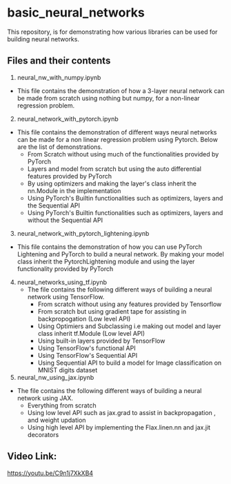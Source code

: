 # basic_neural_networks
This repository, is for demonstrating how various libraries can be used for building neural networks.

## Files and their contents
1. neural_nw_with_numpy.ipynb
 - This file contains the demonstration of how a 3-layer neural network can be made from scratch using nothing but numpy, for a non-linear regression problem.
2. neural_network_with_pytorch.ipynb
 - This file contains the demonstration of different ways neural networks can be made for a non linear regression problem using Pytorch. Below are the list of demonstrations.
   - From Scratch without using much of the functionalities provided by PyTorch
   - Layers and model from scratch but using the auto differential features provided by PyTorch
   - By using optimizers and making the layer's class inherit the nn.Module in the implementation
   - Using PyTorch's Builtin functionalities such as optimizers, layers and the Sequential API
   - Using PyTorch's Builtin functionalities such as optimizers, layers and without the Sequential API
3. neural_network_with_pytorch_lightening.ipynb
 - This file contains the demonstration of how you can use PyTorch Lightening and PyTorch to build a neural network. By making your model class inherit the PytorchLightening module and using the layer functionality provided by PyTorch
4. neural_networks_using_tf.ipynb
   - The file contains the following different ways of building a neural network using TensorFlow.
     - From scratch without using any features provided by Tensorflow
     - From scratch but using gradient tape for assisting in backpropogation  (Low level API)
     - Using Optimiers and Subclassing i.e making out model and layer class inherit tf.Module (Low level API)
     - Using built-in layers provided by TensorFlow
     - Using TensorFlow's functional API
     - Using TensorFlow's Sequential API
     - Using Sequential API to build a model for Image classification on MNIST digits dataset
5. neural_nw_using_jax.ipynb
 - The file contains the following different ways of building a neural network using JAX.
    - Everything from scratch
    - Using low level API such as jax.grad to assist in backpropagation , and weight updation
    - Using high level API by implementing the Flax.linen.nn and jax.jit decorators
  
## Video Link:
https://youtu.be/C9n1j7XkXB4
